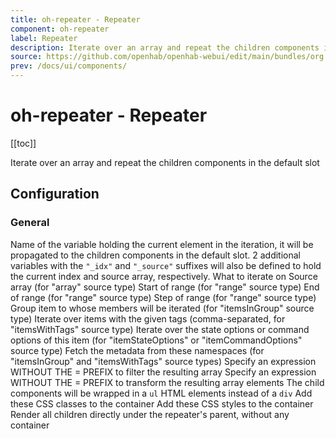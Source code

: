 ```yaml
---
title: oh-repeater - Repeater
component: oh-repeater
label: Repeater
description: Iterate over an array and repeat the children components in the default slot
source: https://github.com/openhab/openhab-webui/edit/main/bundles/org.openhab.ui/doc/components/oh-repeater.md
prev: /docs/ui/components/
---
```


# oh-repeater - Repeater

<!-- Put a screenshot here if relevant:
![](./images/oh-repeater/header.jpg)
-->

[[toc]]

<!-- Note: you can overwrite the definition-provided description and add your own intro/additional sections instead -->
<!-- DO NOT REMOVE the following comments if you intend to keep the definition-provided description -->
<!-- GENERATED componentDescription -->
Iterate over an array and repeat the children components in the default slot
<!-- GENERATED /componentDescription -->

## Configuration

<!-- DO NOT REMOVE the following comments -->
<!-- GENERATED props -->
### General
<div class="props">
<PropGroup label="General">
<PropBlock type="TEXT" name="for" label="Current element variable">
  <PropDescription>
    Name of the variable holding the current element in the iteration, it will be propagated to the children components in the default slot. 2 additional variables with the <code>"_idx"</code> and <code>"_source"</code> suffixes will also be defined to hold the current index and source array, respectively.
  </PropDescription>
</PropBlock>
<PropBlock type="TEXT" name="sourceType" label="Source type">
  <PropDescription>
    What to iterate on
  </PropDescription>
  <PropOptions>
    <PropOption value="array" label="Array (default) in the "in" parameter" />
    <PropOption value="range" label="Range of integers defined by "rangeStart", "rangeStop", "rangeStep"" />
    <PropOption value="itemsInGroup" label="Member of the group defined in the "groupItem" parameter" />
    <PropOption value="itemsWithTags" label="Items with tags in the "itemTags" parameter" />
    <PropOption value="itemStateOptions" label="State options of the item specified in "itemOptions"" />
    <PropOption value="itemCommandOptions" label="Command options of the item specified in "itemOptions"" />
  </PropOptions>
</PropBlock>
<PropBlock type="TEXT" name="in" label="Source array">
  <PropDescription>
    Source array (for "array" source type)
  </PropDescription>
</PropBlock>
<PropBlock type="INTEGER" name="rangeStart" label="Range Start">
  <PropDescription>
    Start of range (for "range" source type)
  </PropDescription>
</PropBlock>
<PropBlock type="INTEGER" name="rangeStop" label="Range Stop">
  <PropDescription>
    End of range (for "range" source type)
  </PropDescription>
</PropBlock>
<PropBlock type="INTEGER" name="rangeStep" label="Range Step">
  <PropDescription>
    Step of range (for "range" source type)
  </PropDescription>
</PropBlock>
<PropBlock type="TEXT" name="groupItem" label="Group Item" context="item">
  <PropDescription>
    Group item to whose members will be iterated (for "itemsInGroup" source type)
  </PropDescription>
</PropBlock>
<PropBlock type="TEXT" name="itemTags" label="Item Tags">
  <PropDescription>
    Iterate over items with the given tags (comma-separated, for "itemsWithTags" source type)
  </PropDescription>
</PropBlock>
<PropBlock type="TEXT" name="itemOptions" label="Item with Options">
  <PropDescription>
    Iterate over the state options or command options of this item (for "itemStateOptions" or "itemCommandOptions" source type)
  </PropDescription>
</PropBlock>
<PropBlock type="TEXT" name="fetchMetadata" label="Fetch Item Metadata Namespaces">
  <PropDescription>
    Fetch the metadata from these namespaces (for "itemsInGroup" and "itemsWithTags" source types)
  </PropDescription>
</PropBlock>
<PropBlock type="TEXT" name="filter" label="Filter expression">
  <PropDescription>
    Specify an expression WITHOUT THE = PREFIX to filter the resulting array
  </PropDescription>
</PropBlock>
<PropBlock type="TEXT" name="map" label="Map expression">
  <PropDescription>
    Specify an expression WITHOUT THE = PREFIX to transform the resulting array elements
  </PropDescription>
</PropBlock>
<PropBlock type="BOOLEAN" name="listContainer" label="List container">
  <PropDescription>
    The child components will be wrapped in a <code>ul</code> HTML elements instead of a <code>div</code>
  </PropDescription>
</PropBlock>
<PropBlock type="TEXT" name="containerClasses" label="Classes of the container">
  <PropDescription>
    Add these CSS classes to the container
  </PropDescription>
</PropBlock>
<PropBlock type="TEXT" name="containerStyle" label="Styles of the container">
  <PropDescription>
    Add these CSS styles to the container
  </PropDescription>
</PropBlock>
<PropBlock type="BOOLEAN" name="fragment" label="No container (fragment)">
  <PropDescription>
    Render all children directly under the repeater's parent, without any container
  </PropDescription>
</PropBlock>
</PropGroup>
</div>


<!-- GENERATED /props -->

<!-- If applicable describe how properties are forwarded to a underlying component from Framework7, ECharts, etc.:
### Inherited Properties

-->

<!-- If applicable describe the slots recognized by the component and what they represent:
### Slots

#### `default`

The contents of the oh-repeater.

-->

<!-- Add as many examples as desired - put the YAML in a details container when it becomes too long (~150/200+ lines):
## Examples

### Example 1

![](./images/oh-repeater/example1.jpg)

```yaml
component: oh-repeater
config:
  prop1: value1
  prop2: value2
```

### Example 2

![](./images/oh-repeater/example2.jpg)

::: details YAML
```yaml
component: oh-repeater
config:
  prop1: value1
  prop2: value2
slots
```
:::

-->

<!-- Try to clean up URLs to the forum (https://community.openhab.org/t/<threadID>[/<postID>] should suffice)
## Community Resources

- [Community Post 1](https://community.openhab.org/t/12345)
- [Community Post 2](https://community.openhab.org/t/23456)
-->
